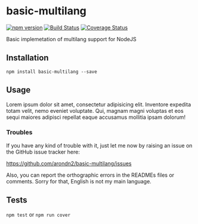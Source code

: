 basic-multilang
===============

[![npm version](https://badge.fury.io/js/basic-multilang.svg)](https://badge.fury.io/js/basic-multilang) [![Build Status](https://travis-ci.org/arondn2/basic-multilang.svg?branch=master)](https://travis-ci.org/arondn2/basic-multilang)
[![Coverage Status](https://coveralls.io/repos/github/arondn2/basic-multilang/badge.svg?branch=master)](https://coveralls.io/github/arondn2/basic-multilang?branch=master)

Basic implemetation of multilang support for NodeJS

## Installation

`npm install basic-multilang --save`

## Usage

Lorem ipsum dolor sit amet, consectetur adipisicing elit. Inventore expedita totam velit, nemo eveniet voluptate. Qui, magnam magni voluptas et eos sequi maiores adipisci repellat eaque accusamus mollitia ipsam dolorum!

### Troubles

If you have any kind of trouble with it, just let me now by raising an issue on the GitHub issue tracker here:

https://github.com/arondn2/basic-multilang/issues

Also, you can report the orthographic errors in the READMEs files or comments. Sorry for that, English is not my main language.

## Tests

`npm test` or `npm run cover`
